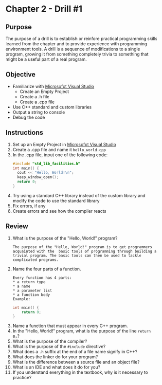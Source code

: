 # Chapter 2 - Drill #1

## Purpose
The purpose of a drill is to establish or reinfore practical programming skills learned from the chapter and to provide experience with programming environment tools. A drill is a sequence of modifications to a single program, growing it from something completely trivia to something that might be a useful part of a real program.

## Objective
* Familiarize with [Microsofot Visual Studio](https://www.visualstudio.com/)
  * Create an Empty Project
  * Create a .h file
  * Create a .cpp file
* Use C++ standard and custom libraries
* Output a string to console
* Debug the code

## Instructions
1. Set up an Empty Project in [Microsofot Visual Studio](https://www.visualstudio.com/)
2. Create a .cpp file and name it `hello_world.cpp`
3. In the .cpp file, input one of the following code:
    ```C++
    #include "std_lib_facilities.h"
    int main() {
      cout << "Hello, World!\n";
      keep_window_open();
      return 0;
    }
    ```
4. Try using a standard C++ library instead of the custom library and modify the code to use the standard library
5. Fix errors, if any
6. Create errors and see how the compiler reacts

## Review
1. What is the purpose of the "Hello, World!" program?
    ```
    The purpose of the "Hello, World!" program is to get programmers acquainted with the  basic tools of programming through building a trivial program. The basic tools can then be used to tackle complicated programs. 
    ```
2. Name the four parts of a function.
    ```
    Every function has 4 parts:
    * a return type
    * a name
    * a parameter list
    * a function body
    Example:
    ```
    ```C++
    int main() {
        return 0;
    }
    ```
3. Name a function that must appear in every C++ program.
4. In the "Hello, World!" program, what is the purpose of the line `return 0;`?
5. What is the purpose of the compiler?
6. What is the purpose of the `#include` directive?
7. What does a `.h` suffix at the end of a file name signify in C++?
8. What does the linker do for your program?
9. What is the difference between a source file and an object file?
10. What is an IDE and what does it do for you?
11. If you understand everything in the textbook, why is it necessary to practice?
